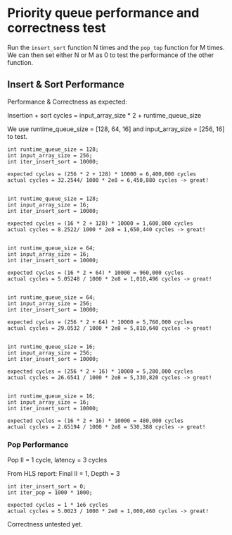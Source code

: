 # Priority queue performance and correctness test

Run the `insert_sort` function N times and the `pop_top` function for M times. We can then set either N or M as 0 to test the performance of the other function.

## Insert & Sort Performance

Performance & Correctness as expected:

Insertion + sort cycles = input_array_size * 2 + runtime_queue_size

We use runtime_queue_size = [128, 64, 16] and input_array_size = [256, 16] to test.

```
int runtime_queue_size = 128;
int input_array_size = 256;
int iter_insert_sort = 10000;

expected cycles = (256 * 2 + 128) * 10000 = 6,400,000 cycles 
actual cycles = 32.2544/ 1000 * 2e8 = 6,450,880 cycles -> great! 


int runtime_queue_size = 128;
int input_array_size = 16;
int iter_insert_sort = 10000;

expected cycles = (16 * 2 + 128) * 10000 = 1,600,000 cycles 
actual cycles = 8.2522/ 1000 * 2e8 = 1,650,440 cycles -> great! 


int runtime_queue_size = 64;
int input_array_size = 16;
int iter_insert_sort = 10000;

expected cycles = (16 * 2 + 64) * 10000 = 960,000 cycles 
actual cycles = 5.05248 / 1000 * 2e8 = 1,010,496 cycles -> great! 


int runtime_queue_size = 64;
int input_array_size = 256;
int iter_insert_sort = 10000;

expected cycles = (256 * 2 + 64) * 10000 = 5,760,000 cycles 
actual cycles = 29.0532 / 1000 * 2e8 = 5,810,640 cycles -> great!


int runtime_queue_size = 16;
int input_array_size = 256;
int iter_insert_sort = 10000;

expected cycles = (256 * 2 + 16) * 10000 = 5,280,000 cycles 
actual cycles = 26.6541 / 1000 * 2e8 = 5,330,820 cycles -> great!


int runtime_queue_size = 16;
int input_array_size = 16;
int iter_insert_sort = 10000;

expected cycles = (16 * 2 + 16) * 10000 = 480,000 cycles 
actual cycles = 2.65194 / 1000 * 2e8 = 530,388 cycles -> great!
```

### Pop Performance

Pop II = 1 cycle, latency = 3 cycles

From HLS report: Final II = 1, Depth = 3

```
int iter_insert_sort = 0;
int iter_pop = 1000 * 1000;

expected cycles = 1 * 1e6 cycles 
actual cycles = 5.0023 / 1000 * 2e8 = 1,000,460 cycles -> great!
```

Correctness untested yet.